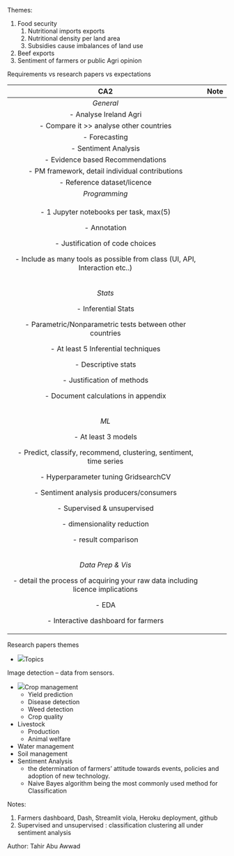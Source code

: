 ﻿Themes:

1. Food security
   1. Nutritional imports exports
   1. Nutritional density per land area
   1. Subsidies cause imbalances of land use
1. Beef exports
1. Sentiment of farmers or public Agri opinion

Requirements vs research papers vs expectations

|**CA2**|**Note**|
| :-: | :-: |
|*General*||
|- Analyse Ireland Agri||
|- Compare it >> analyse other countries||
|- Forecasting||
|- Sentiment Analysis||
|- Evidence based Recommendations||
|- PM framework, detail individual contributions||
|- Reference dataset/licence||
|*Programming*||
|<p>- 1 Jupyter notebooks per task, max(5)</p><p>- Annotation</p><p>- Justification of code choices</p><p>- Include as many tools as possible from class (UI, API, Interaction etc..)</p>||
|<p>*Stats*</p><p>- Inferential Stats</p><p>- Parametric/Nonparametric tests between other countries</p><p>- At least 5 Inferential techniques</p><p>- Descriptive stats</p><p>- Justification of methods</p><p>- Document calculations in appendix</p>||
|<p>*ML*</p><p>- At least 3 models</p><p>- Predict, classify, recommend, clustering, sentiment, time series</p><p>- Hyperparameter tuning GridsearchCV</p><p>- Sentiment analysis producers/consumers</p><p>- Supervised & unsupervised</p><p>- dimensionality reduction</p><p>- result comparison</p>||
|<p></p><p></p><p></p><p>*Data Prep & Vis*</p><p>- detail the process of acquiring your raw data including licence implications</p><p>- EDA</p><p>- Interactive dashboard for farmers</p>||


Research papers themes

- ![](images/Aspose.Words.d9cbb241-cf73-469e-9ef3-74c7e89d986a.001.png)Topics

Image detection – data from sensors.
  - ![](images/Aspose.Words.d9cbb241-cf73-469e-9ef3-74c7e89d986a.002.png)Crop management
    - Yield prediction
    - Disease detection
    - Weed detection
    - Crop quality
  - Livestock
    - Production
    - Animal welfare
  - Water management
  - Soil management
  - Sentiment Analysis
    - the determination of farmers’ attitude towards events, policies and adoption of new technology.
    - Naive Bayes algorithm being the most commonly used method for Classification

Notes:

1. Farmers dashboard, Dash, Streamlit viola, Heroku deployment, github
1. Supervised and unsupervised : classification clustering all under sentiment analysis 

Author: Tahir Abu Awwad
